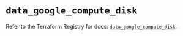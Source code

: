 # `data_google_compute_disk`

Refer to the Terraform Registry for docs: [`data_google_compute_disk`](https://registry.terraform.io/providers/hashicorp/google/5.20.0/docs/data-sources/compute_disk).
